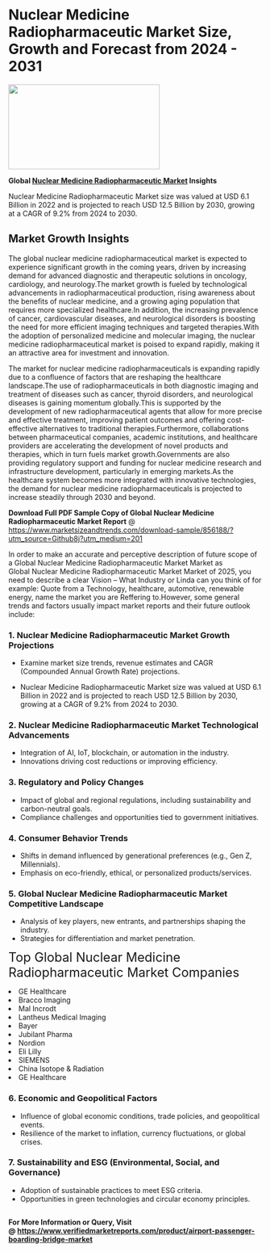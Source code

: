 <H1>Nuclear Medicine Radiopharmaceutic Market Size, Growth and Forecast from 2024 - 2031</H1><img class="aligncenter size-medium wp-image-584254" src="https://thirdeyenews.in/wp-content/uploads/2024/09/Global-Market-Research-300x168.jpeg" alt="" width="300" height="168" /><p><strong>Global&nbsp;<a href="https://www.marketsizeandtrends.com/download-sample/856188/?utm_source=Github8j?utm_medium=201">Nuclear Medicine Radiopharmaceutic Market</a> Insights</strong></p><p>Nuclear Medicine Radiopharmaceutic Market size was valued at USD 6.1 Billion in 2022 and is projected to reach USD 12.5 Billion by 2030, growing at a CAGR of 9.2% from 2024 to 2030.</p><p><h2>Market Growth Insights</h2> <p>The global nuclear medicine radiopharmaceutical market is expected to experience significant growth in the coming years, driven by increasing demand for advanced diagnostic and therapeutic solutions in oncology, cardiology, and neurology.The market growth is fueled by technological advancements in radiopharmaceutical production, rising awareness about the benefits of nuclear medicine, and a growing aging population that requires more specialized healthcare.In addition, the increasing prevalence of cancer, cardiovascular diseases, and neurological disorders is boosting the need for more efficient imaging techniques and targeted therapies.With the adoption of personalized medicine and molecular imaging, the nuclear medicine radiopharmaceutical market is poised to expand rapidly, making it an attractive area for investment and innovation.</p> <p>The market for nuclear medicine radiopharmaceuticals is expanding rapidly due to a confluence of factors that are reshaping the healthcare landscape.The use of radiopharmaceuticals in both diagnostic imaging and treatment of diseases such as cancer, thyroid disorders, and neurological diseases is gaining momentum globally.This is supported by the development of new radiopharmaceutical agents that allow for more precise and effective treatment, improving patient outcomes and offering cost-effective alternatives to traditional therapies.Furthermore, collaborations between pharmaceutical companies, academic institutions, and healthcare providers are accelerating the development of novel products and therapies, which in turn fuels market growth.Governments are also providing regulatory support and funding for nuclear medicine research and infrastructure development, particularly in emerging markets.As the healthcare system becomes more integrated with innovative technologies, the demand for nuclear medicine radiopharmaceuticals is projected to increase steadily through 2030 and beyond.</p> <p><span class=""><strong>Download Full PDF Sample Copy of Global Nuclear Medicine Radiopharmaceutic Market Report</strong> @ <a href="https://www.marketsizeandtrends.com/download-sample/856188/?utm_source=Github8j?utm_medium=201" target="_blank">https://www.marketsizeandtrends.com/download-sample/856188/?utm_source=Github8j?utm_medium=201</a></span></p><p>In order to make an accurate and perceptive description of future scope of a Global&nbsp;Nuclear Medicine Radiopharmaceutic Market Market as Global&nbsp;Nuclear Medicine Radiopharmaceutic Market Market of 2025, you need to describe a clear Vision &ndash; What Industry or Linda can you think of for example: Quote from a Technology, healthcare, automotive, renewable energy, name the market you are Reffering to.However, some general trends and factors usually impact market reports and their future outlook include:</p><h3>1.&nbsp;<strong>Nuclear Medicine Radiopharmaceutic Market Growth Projections</strong></h3><ul><li>Examine market size trends, revenue estimates and CAGR (Compounded Annual Growth Rate) projections.</li><li><p>Nuclear Medicine Radiopharmaceutic Market size was valued at USD 6.1 Billion in 2022 and is projected to reach USD 12.5 Billion by 2030, growing at a CAGR of 9.2% from 2024 to 2030.</p></li></ul><h3>2.&nbsp;<strong>Nuclear Medicine Radiopharmaceutic Market Technological Advancements</strong></h3><ul><li>Integration of AI, IoT, blockchain, or automation in the industry.</li><li>Innovations driving cost reductions or improving efficiency.</li></ul><h3>3.&nbsp;<strong>Regulatory and Policy Changes</strong></h3><ul><li>Impact of global and regional regulations, including sustainability and carbon-neutral goals.</li><li>Compliance challenges and opportunities tied to government initiatives.</li></ul><h3>4.&nbsp;<strong>Consumer Behavior Trends</strong></h3><ul><li>Shifts in demand influenced by generational preferences (e.g., Gen Z, Millennials).</li><li>Emphasis on eco-friendly, ethical, or personalized products/services.</li></ul><h3>5.&nbsp;<strong>Global Nuclear Medicine Radiopharmaceutic Market Competitive Landscape</strong></h3><ul><li>Analysis of key players, new entrants, and partnerships shaping the industry.</li><li>Strategies for differentiation and market penetration.</li></ul><p data-pm-slice="1 1 []"><span style="color: inherit; font-family: inherit; font-size: 25px;">Top Global Nuclear Medicine Radiopharmaceutic Market Companies</span></p><div class="" data-test-id=""><p><li>GE Healthcare</li><li> Bracco Imaging</li><li> Mal Incrodt</li><li> Lantheus Medical Imaging</li><li> Bayer</li><li> Jubilant Pharma</li><li> Nordion</li><li> Eli Lilly</li><li> SIEMENS</li><li> China Isotope & Radiation</li><li> GE Healthcare</li></p></div><h3>6.&nbsp;<strong>Economic and Geopolitical Factors</strong></h3><ul><li>Influence of global economic conditions, trade policies, and geopolitical events.</li><li>Resilience of the market to inflation, currency fluctuations, or global crises.</li></ul><h3>7.&nbsp;<strong>Sustainability and ESG (Environmental, Social, and Governance)</strong></h3><ul><li>Adoption of sustainable practices to meet ESG criteria.</li><li>Opportunities in green technologies and circular economy principles.</li></ul><h2><strong style="font-size: 14px;">For More Information or Query, Visit @&nbsp;</strong><a style="background-color: #ffffff; font-size: 14px;" href="https://www.marketsizeandtrends.com/report/nuclear-medicine-radiopharmaceutic-market/" target="_blank">https://www.verifiedmarketreports.com/product/airport-passenger-boarding-bridge-market</a></h2>